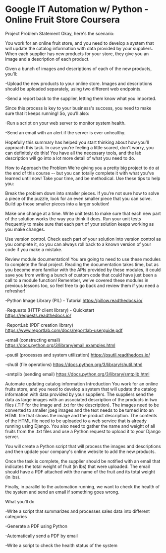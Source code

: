 # Google IT Automation w/ Python - Online Fruit Store Coursera

Project Problem Statement
Okay, here's the scenario:

You work for an online fruit store, and you need to develop a system that will update the catalog information with data provided by your suppliers. When each supplier has new products for your store, they give you an image and a description of each product.

Given a bunch of images and descriptions of each of the new products, you’ll:

 -Upload the new products to your online store. Images and descriptions should be uploaded separately, using two different web endpoints.

 -Send a report back to the supplier, letting them know what you imported.

Since this process is key to your business's success, you need to make sure that it keeps running! So, you’ll also:

 -Run a script on your web server to monitor system health.

 -Send an email with an alert if the server is ever unhealthy.

Hopefully this summary has helped you start thinking about how you’ll approach this task. In case you’re feeling a little scared, don't worry, you can definitely do this! You have all the necessary tools, and the lab description will go into a lot more detail of what you need to do.



How to Approach the Problem
We're giving you a pretty big project to do at the end of this course -- but you can totally complete it with what you've learned until now! Take your time, and be methodical. Use these tips to help you:

Break the problem down into smaller pieces. If you’re not sure how to solve a piece of the puzzle, look for an even smaller piece that you can solve. Build up those smaller pieces into a larger solution!

Make one change at a time. Write unit tests to make sure that each new part of the solution works the way you think it does. Run your unit tests frequently to make sure that each part of your solution keeps working as you make changes.

Use version control. Check each part of your solution into version control as you complete it, so you can always roll back to a known version of your code if you make a mistake.

Review module documentation! You are going to need to use these modules to complete the final project. Reading the documentation takes time, but as you become more familiar with the APIs provided by these modules, it could save you from writing a bunch of custom code that could have just been a call to a module function! Remember, we’ve covered these modules in previous lessons too, so feel free to go back and review them if you need a refresher!

 -Python Image Library (PIL) - Tutorial https://pillow.readthedocs.io/

 -Requests (HTTP client library) - Quickstart https://requests.readthedocs.io/

 -ReportLab (PDF creation library) https://www.reportlab.com/docs/reportlab-userguide.pdf

 -email (constructing email) https://docs.python.org/3/library/email.examples.html

 -psutil (processes and system utilization) https://psutil.readthedocs.io/

 -shutil (file operations) https://docs.python.org/3/library/shutil.html

 -smtplib (sending email) https://docs.python.org/3/library/smtplib.html

Automate updating catalog information
Introduction
You work for an online fruits store, and you need to develop a system that will update the catalog information with data provided by your suppliers. The suppliers send the data as large images with an associated description of the products in two files (.TIF for the image and .txt for the description). The images need to be converted to smaller jpeg images and the text needs to be turned into an HTML file that shows the image and the product description. The contents of the HTML file need to be uploaded to a web service that is already running using Django. You also need to gather the name and weight of all fruits from the .txt files and use a Python request to upload it to your Django server.

You will create a Python script that will process the images and descriptions and then update your company's online website to add the new products.

Once the task is complete, the supplier should be notified with an email that indicates the total weight of fruit (in lbs) that were uploaded. The email should have a PDF attached with the name of the fruit and its total weight (in lbs). 

Finally, in parallel to the automation running, we want to check the health of the system and send an email if something goes wrong. 

What you’ll do

 -Write a script that summarizes and processes sales data into different categories 

 -Generate a PDF using Python

 -Automatically send a PDF by email 

 -Write a script to check the health status of the system 

